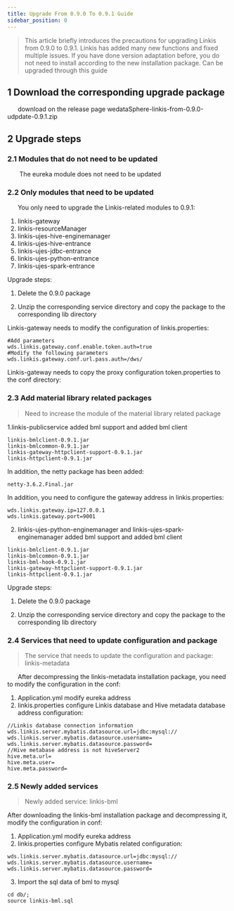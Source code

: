 ```yaml
---
title: Upgrade From 0.9.0 To 0.9.1 Guide
sidebar_position: 0
---
```

> This article briefly introduces the precautions for upgrading Linkis from 0.9.0 to 0.9.1. Linkis has added many new functions and fixed multiple issues. If you have done version adaptation before, you do not need to install according to the new installation package. Can be upgraded through this guide

## 1 Download the corresponding upgrade package

&nbsp;&nbsp;&nbsp;&nbsp;&nbsp;&nbsp;download on the release page wedataSphere-linkis-from-0.9.0-udpdate-0.9.1.zip

## 2 Upgrade steps

### 2.1 Modules that do not need to be updated

&nbsp;&nbsp;&nbsp;&nbsp;&nbsp;&nbsp;
The eureka module does not need to be updated

### 2.2 Only modules that need to be updated

&nbsp;&nbsp;&nbsp;&nbsp;&nbsp;&nbsp;You only need to upgrade the Linkis-related modules to 0.9.1:

1. linkis-gateway
2. linkis-resourceManager
3. linkis-ujes-hive-enginemanager
4. linkis-ujes-hive-entrance
5. linkis-ujes-jdbc-entrance
6. linkis-ujes-python-entrance
7. linkis-ujes-spark-entrance

Upgrade steps:

1. Delete the 0.9.0 package

2. Unzip the corresponding service directory and copy the package to the corresponding lib directory

Linkis-gateway needs to modify the configuration of linkis.properties:

```
#Add parameters
wds.linkis.gateway.conf.enable.token.auth=true
#Modify the following parameters
wds.linkis.gateway.conf.url.pass.auth=/dws/
```

Linkis-gateway needs to copy the proxy configuration token.properties to the conf directory:

### 2.3 Add material library related packages

>Need to increase the module of the material library related package

1.linkis-publicservice added bml support and added bml client

```
linkis-bmlclient-0.9.1.jar
linkis-bmlcommon-0.9.1.jar
linkis-gateway-httpclient-support-0.9.1.jar
linkis-httpclient-0.9.1.jar
```

In addition, the netty package has been added:

```
netty-3.6.2.Final.jar
```

In addition, you need to configure the gateway address in linkis.properties:

```
wds.linkis.gateway.ip=127.0.0.1
wds.linkis.gateway.port=9001
```

2. linkis-ujes-python-enginemanager and linkis-ujes-spark-enginemanager added bml support and added bml client

```
linkis-bmlclient-0.9.1.jar
linkis-bmlcommon-0.9.1.jar
linkis-bml-hook-0.9.1.jar
linkis-gateway-httpclient-support-0.9.1.jar
linkis-httpclient-0.9.1.jar
```

Upgrade steps:

1. Delete the 0.9.0 package

2. Unzip the corresponding service directory and copy the package to the corresponding lib directory

### 2.4 Services that need to update configuration and package

>The service that needs to update the configuration and package: linkis-metadata

&nbsp;&nbsp;&nbsp;&nbsp;&nbsp;&nbsp;After decompressing the linkis-metadata installation package, you need to modify the configuration in the conf:

1. Application.yml modify eureka address
2. linkis.properties configure Linkis database and Hive metadata database address configuration:

```
//Linkis database connection information
wds.linkis.server.mybatis.datasource.url=jdbc:mysql://
wds.linkis.server.mybatis.datasource.username=
wds.linkis.server.mybatis.datasource.password=
//Hive metabase address is not hiveServer2
hive.meta.url=
hive.meta.user=
hive.meta.password=
```

### 2.5 Newly added services

 > Newly added service: linkis-bml

After downloading the linkis-bml installation package and decompressing it, modify the configuration in conf:

1. Application.yml modify eureka address
2. linkis.properties configure Mybatis related configuration:

```
wds.linkis.server.mybatis.datasource.url=jdbc:mysql://
wds.linkis.server.mybatis.datasource.username=
wds.linkis.server.mybatis.datasource.password=
```

3. Import the sql data of bml to mysql

```
cd db/;
source linkis-bml.sql
```
